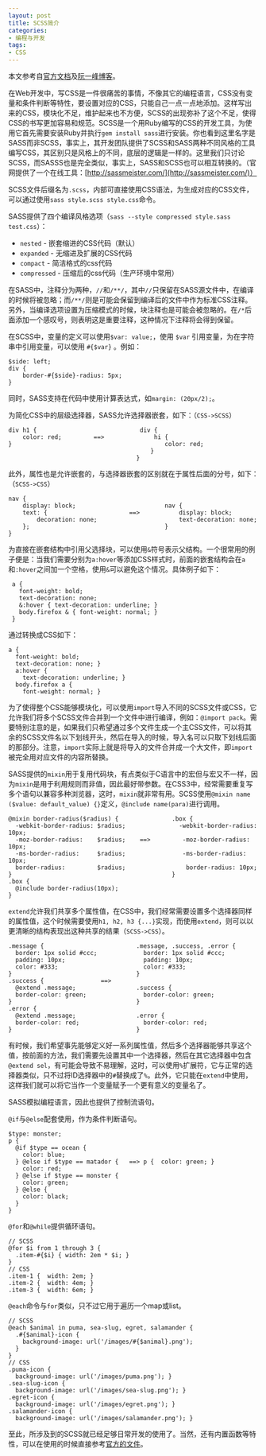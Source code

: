 ```yaml
---
layout: post
title: SCSS简介
categories:
- 编程与开发
tags:
- CSS
---
```


本文参考自[官方文档](http://sass-lang.com/documentation/file.SASS_REFERENCE.html)及[阮一峰博客](http://www.ruanyifeng.com/blog/2012/06/sass.html)。

在Web开发中，写CSS是一件很痛苦的事情，不像其它的编程语言，CSS没有变量和条件判断等特性，要设置对应的CSS，只能自己一点一点地添加。这样写出来的CSS，模块化不足，维护起来也不方便，SCSS的出现弥补了这个不足，使得CSS的书写更加容易和规范。SCSS是一个用Ruby编写的CSS的开发工具，为使用它首先需要安装Ruby并执行`gem install sass`进行安装。你也看到这里名字是SASS而非SCSS，事实上，其开发团队提供了SCSS和SASS两种不同风格的工具编写CSS，其区别只是风格上的不同，底层的逻辑是一样的。这里我们只讨论SCSS，而SASSS也是完全类似，事实上，SASS和SCSS也可以相互转换的。（官网提供了一个在线工具：[http://sassmeister.com/](http://sassmeister.com/)）

SCSS文件后缀名为`.scss`，内部可直接使用CSS语法，为生成对应的CSS文件，可以通过使用`sass style.scss style.css`命令。

SASS提供了四个编译风格选项（`sass --style compressed style.sass test.css`）：

* `nested` - 嵌套缩进的CSS代码（默认）
* `expanded` - 无缩进及扩展的CSS代码
* `compact` - 简洁格式的css代码
* `compressed` - 压缩后的css代码（生产环境中常用）

在SASS中，注释分为两种，`//`和`/**/`，其中`//`只保留在SASS源文件中，在编译的时候将被忽略；而`/**/`则是可能会保留到编译后的文件中作为标准CSS注释。另外，当编译选项设置为压缩模式的时候，块注释也是可能会被忽略的。在`/*`后面添加一个感叹号，则表明这是重要注释，这种情况下注释将会得到保留。

在SCSS中，变量的定义可以使用`$var: value;`，使用 `$var` 引用变量，为在字符串中引用变量，可以使用 `#{$var}` 。例如：

    $side: left;    
    div {
        border-#{$side}-radius: 5px;
    }

同时，SASS支持在代码中使用计算表达式，如`margin: (20px/2);`。

为简化CSS中的层级选择器，SASS允许选择器嵌套，如下：（`CSS->SCSS`）

    div h1 {                             div {
        color: red;         ==>              hi {
    }                                           color: red; 
                                            }
                                        }

此外，属性也是允许嵌套的，与选择器嵌套的区别就在于属性后面的分号，如下：（`SCSS->CSS`）

    nav {
        display: block;                         nav {
        text: {                       ==>           display: block;
            decoration: none;                       text-decoration: none;
        };                                      }
    }

为直接在嵌套结构中引用父选择块，可以使用`&`符号表示父结构。一个很常用的例子便是：当我们需要分别为`a:hover`等添加CSS样式时，前面的嵌套结构会在`a`和`:hover`之间加一个空格，使用`&`可以避免这个情况。具体例子如下：

     a { 
       font-weight: bold;
       text-decoration: none;
       &:hover { text-decoration: underline; }
       body.firefox & { font-weight: normal; }
     }

通过转换成CSS如下：

    a {
      font-weight: bold;
      text-decoration: none; }
      a:hover {
        text-decoration: underline; }
      body.firefox a {
        font-weight: normal; }

为了使得整个CSS能够模块化，可以使用`import`导入不同的SCSS文件或CSS，它允许我们将多个SCSS文件合并到一个文件中进行编译，例如：`@import pack`。需要特别注意的是，如果我们只希望通过多个文件生成一个主CSS文件，可以将其余的SCSS文件名以下划线开头，然后在导入的时候，导入名可以只取下划线后面的那部分。注意，`import`实际上就是将导入的文件合并成一个大文件，即`import`被完全用对应文件的内容所替换。

SASS提供的`mixin`用于复用代码块，有点类似于C语言中的宏但与宏又不一样，因为`mixin`是用于利用规则而非值，因此最好带参数。在CSS3中，经常需要重复写多个语句以兼容多种浏览器，这时，`mixin`就非常有用。SCSS使用`@mixin name ($value: default_value) {}`定义，`@include name(para)`进行调用。

    @mixin border-radius($radius) {               .box {
      -webkit-border-radius: $radius;               -webkit-border-radius: 10px;
      -moz-border-radius:    $radius;    ==>         -moz-border-radius: 10px;
      -ms-border-radius:     $radius;                -ms-border-radius: 10px;
      border-radius:         $radius;                 border-radius: 10px;
    }                                             }
    .box {
      @include border-radius(10px);
    }

`extend`允许我们共享多个属性值，在CSS中，我们经常需要设置多个选择器同样的属性值，这个时候需要使用`h1, h2, h3 {...}`实现，而使用`extend`，则可以以更清晰的结构表现出这种共享的结果（`SCSS->CSS`）。

    .message {                          .message, .success, .error {
      border: 1px solid #ccc;             border: 1px solid #ccc;
      padding: 10px;                      padding: 10px;
      color: #333;                        color: #333;
    }                                   }
    .success {                ==>       
      @extend .message;                 .success {
      border-color: green;                border-color: green;
    }                                   }
    .error {                            
      @extend .message;                 .error {
      border-color: red;                  border-color: red;
    }                                   }

有时候，我们希望事先能够定义好一系列属性值，然后多个选择器能够共享这个值，按前面的方法，我们需要先设置其中一个选择器，然后在其它选择器中包含`@extend sel`，有可能会导致不易理解，这时，可以使用`%`扩展符，它与正常的选择器类似，只不过将ID选择器中的`#`替换成了`%`。此外，它只能在`extend`中使用，这样我们就可以将它当作一个变量赋予一个更有意义的变量名了。

SASS模拟编程语言，因此也提供了控制流语句。

`@if`与`@else`配套使用，作为条件判断语句。

    $type: monster;
    p {
      @if $type == ocean {
        color: blue;
      } @else if $type == matador {   ==> p {  color: green; }
        color: red;
      } @else if $type == monster {
        color: green;
      } @else {
        color: black;
      }
    }

`@for`和`@while`提供循环语句。

    // SCSS
    @for $i from 1 through 3 {
      .item-#{$i} { width: 2em * $i; }
    }
    // CSS
    .item-1 {  width: 2em; }
    .item-2 {  width: 4em; }
    .item-3 {  width: 6em; }

`@each`命令与`for`类似，只不过它用于遍历一个map或list。

    // SCSS
    @each $animal in puma, sea-slug, egret, salamander {
      .#{$animal}-icon {
        background-image: url('/images/#{$animal}.png');
      }
    }
    // CSS
    .puma-icon {
      background-image: url('/images/puma.png'); }
    .sea-slug-icon {
      background-image: url('/images/sea-slug.png'); }
    .egret-icon {
      background-image: url('/images/egret.png'); }
    .salamander-icon {
      background-image: url('/images/salamander.png'); }

至此，所涉及到的SCSS就已经足够日常开发的使用了。当然，还有内置函数等特性，可以在使用的时候直接参考[官方的文件][1]。


  [1]: http://sass-lang.com/documentation/file.SASS_REFERENCE.html


